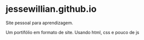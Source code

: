 # jessewillian.github.io
Site pessoal para aprendizagem.

Um portifólio em formato de site. Usando html, css e pouco de js
